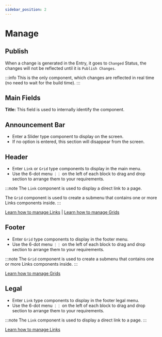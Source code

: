 ```yaml
---
sidebar_position: 2
---
```


# Manage

## Publish

When a change is generated in the Entry, it goes to `Changed` Status, the changes will not be reflected until it is `Publish Changes`.

:::info
This is the only component, which changes are reflected in real time (no need to wait for the build time).
:::

## Main Fields

**Title:** This field is used to internally identify the component.

## Announcement Bar

- Enter a Slider type component to display on the screen.
- If no option is entered, this section will disappear from the screen.

## Header

- Enter `Link` or `Grid` type components to display in the main menu.
- Use the 6-dot menu `⋮⋮` on the left of each block to drag and drop section to arrange them to your requirements.

:::note
The `Link` component is used to display a direct link to a page.

The `Grid` component is used to create a submenu that contains one or more Links components inside.
:::

[Learn how to manage Links](/docs/components/link) | [Learn how to manage Grids](/docs/components/grid)

## Footer

- Enter `Grid` type components to display in the footer menu.
- Use the 6-dot menu `⋮⋮` on the left of each block to drag and drop section to arrange them to your requirements.

:::note
The `Grid` component is used to create a submenu that contains one or more Links components inside.
:::

[Learn how to manage Grids](/docs/components/grid)

## Legal

- Enter `Link` type components to display in the footer legal menu.
- Use the 6-dot menu `⋮⋮` on the left of each block to drag and drop section to arrange them to your requirements.

:::note
The `Link` component is used to display a direct link to a page.
:::

[Learn how to manage Links](/docs/components/link)

